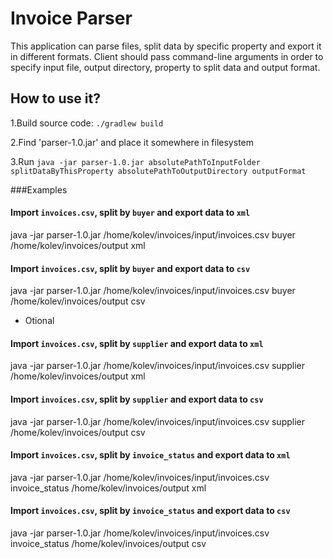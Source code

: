 # Invoice Parser

This application can parse files, split data by specific property and export it in different formats. Client should pass
command-line arguments in order to specify input file, output directory, property to split data and output format.

## How to use it?

1.Build source code: `./gradlew build`

2.Find 'parser-1.0.jar' and place it somewhere in filesystem

3.Run `java -jar parser-1.0.jar absolutePathToInputFolder splitDataByThisProperty absolutePathToOutputDirectory outputFormat`

###Examples
#### Import `invoices.csv`, split by `buyer` and export data to `xml`
java -jar parser-1.0.jar /home/kolev/invoices/input/invoices.csv buyer /home/kolev/invoices/output xml

#### Import `invoices.csv`, split by `buyer` and export data to `csv`
java -jar parser-1.0.jar /home/kolev/invoices/input/invoices.csv buyer /home/kolev/invoices/output csv


- Otional
#### Import `invoices.csv`, split by `supplier` and export data to `xml`
java -jar parser-1.0.jar /home/kolev/invoices/input/invoices.csv supplier /home/kolev/invoices/output xml

#### Import `invoices.csv`, split by `supplier` and export data to `csv`
java -jar parser-1.0.jar /home/kolev/invoices/input/invoices.csv supplier /home/kolev/invoices/output csv

#### Import `invoices.csv`, split by `invoice_status` and export data to `xml`
java -jar parser-1.0.jar /home/kolev/invoices/input/invoices.csv invoice_status /home/kolev/invoices/output xml

#### Import `invoices.csv`, split by `invoice_status` and export data to `csv`
java -jar parser-1.0.jar /home/kolev/invoices/input/invoices.csv invoice_status /home/kolev/invoices/output csv